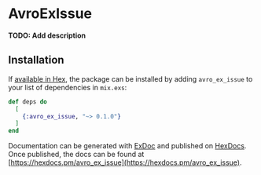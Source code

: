 # AvroExIssue

**TODO: Add description**

## Installation

If [available in Hex](https://hex.pm/docs/publish), the package can be installed
by adding `avro_ex_issue` to your list of dependencies in `mix.exs`:

```elixir
def deps do
  [
    {:avro_ex_issue, "~> 0.1.0"}
  ]
end
```

Documentation can be generated with [ExDoc](https://github.com/elixir-lang/ex_doc)
and published on [HexDocs](https://hexdocs.pm). Once published, the docs can
be found at [https://hexdocs.pm/avro_ex_issue](https://hexdocs.pm/avro_ex_issue).

